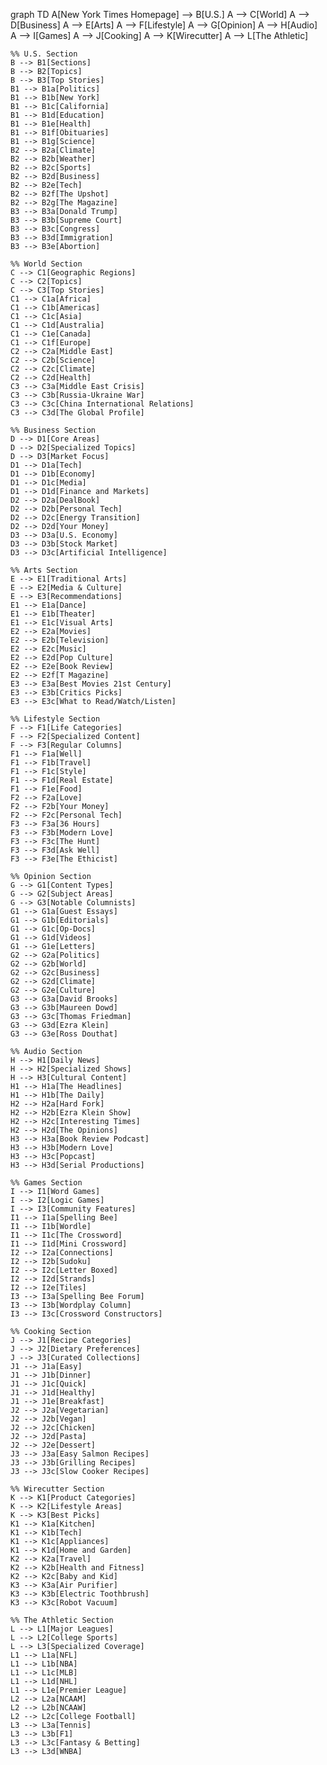 graph TD
    A[New York Times Homepage] --> B[U.S.]
    A --> C[World]
    A --> D[Business]
    A --> E[Arts]
    A --> F[Lifestyle]
    A --> G[Opinion]
    A --> H[Audio]
    A --> I[Games]
    A --> J[Cooking]
    A --> K[Wirecutter]
    A --> L[The Athletic]

    %% U.S. Section
    B --> B1[Sections]
    B --> B2[Topics]
    B --> B3[Top Stories]
    B1 --> B1a[Politics]
    B1 --> B1b[New York]
    B1 --> B1c[California]
    B1 --> B1d[Education]
    B1 --> B1e[Health]
    B1 --> B1f[Obituaries]
    B1 --> B1g[Science]
    B2 --> B2a[Climate]
    B2 --> B2b[Weather]
    B2 --> B2c[Sports]
    B2 --> B2d[Business]
    B2 --> B2e[Tech]
    B2 --> B2f[The Upshot]
    B2 --> B2g[The Magazine]
    B3 --> B3a[Donald Trump]
    B3 --> B3b[Supreme Court]
    B3 --> B3c[Congress]
    B3 --> B3d[Immigration]
    B3 --> B3e[Abortion]

    %% World Section
    C --> C1[Geographic Regions]
    C --> C2[Topics]
    C --> C3[Top Stories]
    C1 --> C1a[Africa]
    C1 --> C1b[Americas]
    C1 --> C1c[Asia]
    C1 --> C1d[Australia]
    C1 --> C1e[Canada]
    C1 --> C1f[Europe]
    C2 --> C2a[Middle East]
    C2 --> C2b[Science]
    C2 --> C2c[Climate]
    C2 --> C2d[Health]
    C3 --> C3a[Middle East Crisis]
    C3 --> C3b[Russia-Ukraine War]
    C3 --> C3c[China International Relations]
    C3 --> C3d[The Global Profile]

    %% Business Section
    D --> D1[Core Areas]
    D --> D2[Specialized Topics]
    D --> D3[Market Focus]
    D1 --> D1a[Tech]
    D1 --> D1b[Economy]
    D1 --> D1c[Media]
    D1 --> D1d[Finance and Markets]
    D2 --> D2a[DealBook]
    D2 --> D2b[Personal Tech]
    D2 --> D2c[Energy Transition]
    D2 --> D2d[Your Money]
    D3 --> D3a[U.S. Economy]
    D3 --> D3b[Stock Market]
    D3 --> D3c[Artificial Intelligence]

    %% Arts Section
    E --> E1[Traditional Arts]
    E --> E2[Media & Culture]
    E --> E3[Recommendations]
    E1 --> E1a[Dance]
    E1 --> E1b[Theater]
    E1 --> E1c[Visual Arts]
    E2 --> E2a[Movies]
    E2 --> E2b[Television]
    E2 --> E2c[Music]
    E2 --> E2d[Pop Culture]
    E2 --> E2e[Book Review]
    E2 --> E2f[T Magazine]
    E3 --> E3a[Best Movies 21st Century]
    E3 --> E3b[Critics Picks]
    E3 --> E3c[What to Read/Watch/Listen]

    %% Lifestyle Section
    F --> F1[Life Categories]
    F --> F2[Specialized Content]
    F --> F3[Regular Columns]
    F1 --> F1a[Well]
    F1 --> F1b[Travel]
    F1 --> F1c[Style]
    F1 --> F1d[Real Estate]
    F1 --> F1e[Food]
    F2 --> F2a[Love]
    F2 --> F2b[Your Money]
    F2 --> F2c[Personal Tech]
    F3 --> F3a[36 Hours]
    F3 --> F3b[Modern Love]
    F3 --> F3c[The Hunt]
    F3 --> F3d[Ask Well]
    F3 --> F3e[The Ethicist]

    %% Opinion Section
    G --> G1[Content Types]
    G --> G2[Subject Areas]
    G --> G3[Notable Columnists]
    G1 --> G1a[Guest Essays]
    G1 --> G1b[Editorials]
    G1 --> G1c[Op-Docs]
    G1 --> G1d[Videos]
    G1 --> G1e[Letters]
    G2 --> G2a[Politics]
    G2 --> G2b[World]
    G2 --> G2c[Business]
    G2 --> G2d[Climate]
    G2 --> G2e[Culture]
    G3 --> G3a[David Brooks]
    G3 --> G3b[Maureen Dowd]
    G3 --> G3c[Thomas Friedman]
    G3 --> G3d[Ezra Klein]
    G3 --> G3e[Ross Douthat]

    %% Audio Section
    H --> H1[Daily News]
    H --> H2[Specialized Shows]
    H --> H3[Cultural Content]
    H1 --> H1a[The Headlines]
    H1 --> H1b[The Daily]
    H2 --> H2a[Hard Fork]
    H2 --> H2b[Ezra Klein Show]
    H2 --> H2c[Interesting Times]
    H2 --> H2d[The Opinions]
    H3 --> H3a[Book Review Podcast]
    H3 --> H3b[Modern Love]
    H3 --> H3c[Popcast]
    H3 --> H3d[Serial Productions]

    %% Games Section
    I --> I1[Word Games]
    I --> I2[Logic Games]
    I --> I3[Community Features]
    I1 --> I1a[Spelling Bee]
    I1 --> I1b[Wordle]
    I1 --> I1c[The Crossword]
    I1 --> I1d[Mini Crossword]
    I2 --> I2a[Connections]
    I2 --> I2b[Sudoku]
    I2 --> I2c[Letter Boxed]
    I2 --> I2d[Strands]
    I2 --> I2e[Tiles]
    I3 --> I3a[Spelling Bee Forum]
    I3 --> I3b[Wordplay Column]
    I3 --> I3c[Crossword Constructors]

    %% Cooking Section
    J --> J1[Recipe Categories]
    J --> J2[Dietary Preferences]
    J --> J3[Curated Collections]
    J1 --> J1a[Easy]
    J1 --> J1b[Dinner]
    J1 --> J1c[Quick]
    J1 --> J1d[Healthy]
    J1 --> J1e[Breakfast]
    J2 --> J2a[Vegetarian]
    J2 --> J2b[Vegan]
    J2 --> J2c[Chicken]
    J2 --> J2d[Pasta]
    J2 --> J2e[Dessert]
    J3 --> J3a[Easy Salmon Recipes]
    J3 --> J3b[Grilling Recipes]
    J3 --> J3c[Slow Cooker Recipes]

    %% Wirecutter Section
    K --> K1[Product Categories]
    K --> K2[Lifestyle Areas]
    K --> K3[Best Picks]
    K1 --> K1a[Kitchen]
    K1 --> K1b[Tech]
    K1 --> K1c[Appliances]
    K1 --> K1d[Home and Garden]
    K2 --> K2a[Travel]
    K2 --> K2b[Health and Fitness]
    K2 --> K2c[Baby and Kid]
    K3 --> K3a[Air Purifier]
    K3 --> K3b[Electric Toothbrush]
    K3 --> K3c[Robot Vacuum]

    %% The Athletic Section
    L --> L1[Major Leagues]
    L --> L2[College Sports]
    L --> L3[Specialized Coverage]
    L1 --> L1a[NFL]
    L1 --> L1b[NBA]
    L1 --> L1c[MLB]
    L1 --> L1d[NHL]
    L1 --> L1e[Premier League]
    L2 --> L2a[NCAAM]
    L2 --> L2b[NCAAW]
    L2 --> L2c[College Football]
    L3 --> L3a[Tennis]
    L3 --> L3b[F1]
    L3 --> L3c[Fantasy & Betting]
    L3 --> L3d[WNBA]